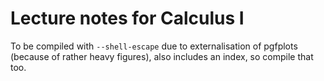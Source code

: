 # Lecture notes for Calculus I
To be compiled with `--shell-escape` due to externalisation of pgfplots (because of rather heavy figures), also includes an index, so compile that too.

